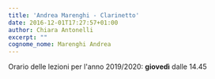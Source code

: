 ```yaml
---
title: 'Andrea Marenghi - Clarinetto'
date: 2016-12-01T17:27:57+01:00
author: Chiara Antonelli
excerpt: ""
cognome_nome: Marenghi Andrea
---
```

Orario delle lezioni per l'anno 2019/2020: **giovedì** dalle 14.45